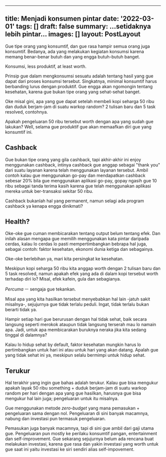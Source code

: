 ---
title: Menjadi konsumen pintar
date: '2022-03-01'
tags: []
draft: false
summary: ...setidaknya lebih pintar...
images: []
layout: PostLayout
----

Gue tipe orang yang konsumtif, dan gue rasa hampir semua orang juga konsumtif. 
Bedanya, ada yang melakukan kegiatan konsumsi karena memang benar-benar butuh dan yang engga butuh-butuh banget.

Konsumsi, less produktif, at least worth.

Prinsip gue dalam mengkonsumsi sesuatu adalah tentang hasil yang gue dapat dari proses konsumsi tersebut.
Singkatnya, minimal konsumtif harus berbanding lurus dengan produktif. Gue engga akan ngomongin tentang kesehatan, karena gue bukan tipe orang yang sehat-sehat banget.

Oke misal gini, apa yang gue dapat setelah membeli kopi seharga 50 ribu dan duduk berjam-jam di suatu warkop random? 2 tulisan baru dan 5 task resolved, contohnya.

Apakah pengeluaran 50 ribu tersebut worth dengan apa yang sudah gue lakukan?
Well, selama gue produktif gue akan memaafkan diri gue yang konsumtif ini.

## Cashback
Gue bukan tipe orang yang gila cashback, tapi akhir-akhir ini enjoy menggunakan cashback, intinya cashback gue anggap sebagai "thank you" dari suatu layanan karena telah menggunakan layanan tersebut.
Ambil contoh kalau gue menggunakan go-pay dan mendapatkan cashback sebesar 20% bila gue menggunakan aplikasi go-pay, gopay ngasih gue 10 ribu sebagai tanda terima kasih karena gue telah menggunakan aplikasi mereka untuk ber-transaksi sekitar 50 ribu.

Cashback bukanlah hal yang permanent, namun selagi ada program cashback ya kenapa engga dinikmati?

## Health?
Oke-oke gue cuman membicarakan tentang output belum tentang efek. 
Dan inilah alasan mengapa gue memilih menggunakan kata pintar daripada cerdas, kalau lo cerdas lo pasti mempertimbangkan bebrapa hal juga, sebagai contoh: faktor kesehatan, ekonomi dunia ketiga dan sebagainya.

Oke-oke berlebihan ya, mari kita persingkat ke kesehatan.

Meskipun kopi seharga 50 ribu kita anggap worth dengan 2 tulisan baru dan 5 task resolved, namun apakah efek yang ada di dalam kopi tersebut worth terhadap diri lo?
Misal, efek kafein, gula dan sebagianya.

*Percuma* ㅡ sengaja gue tekankan.

Misal apa yang kita hasilkan tersebut menyebabkan hal lain -jatuh sakit misalnya-, sejujurnya gue tidak terlalu peduli. Ingat, tidak terlalu bukan berarti tidak ya.

Hampir setiap hari gue berurusan dengan hal tidak sehat, baik secara langsung seperti merokok ataupun tidak langsung terserah mau lo namain apa.
Jadi, untuk apa membicarakan buruknya neraka jika kita sedang tinggal di dalamnya?

Kalau lo hidup sehat by default, faktor kesehatan mungkin harus lo pertimbangkan untuk hari ini atau untuk hari yang akan datang.
Apalah gue yang tidak sehat ini ya, meskipun selalu bermimpi untuk hidup sehat.

## Terukur
Hal terakhir yang ingin gue bahas adalah terukur.
Kalau gue bisa mengukur apakah layak 50 ribu something + duduk berjam-jam di suatu warkop random per hari dengan apa yang gue hasilkan, harusnya gue bisa mengukur hal lain juga; pengeluaran untuk itu misalnya.

Gue menggunakan metode _zero-budget_ yang mana pemasukan + pengeluaran sama dengan nol.
Pengeluaran di sini banyak macamnya, nabung dan investasi pun termasuk pengeluaran.

Pemasukan juga banyak macamnya, tapi di sini gue ambil dari gaji utama gue.
Pengeluaran pun mostly ke perilaku konsumtif pangan, entertainment dan self-improvement.
Gue sekarang sejujurnya belum ada rencana buat melakukan investasi, karena gue rasa dan yakin investasi yang worth untuk gue saat ini yaitu investasi ke siri sendiri alias self-impovement.
